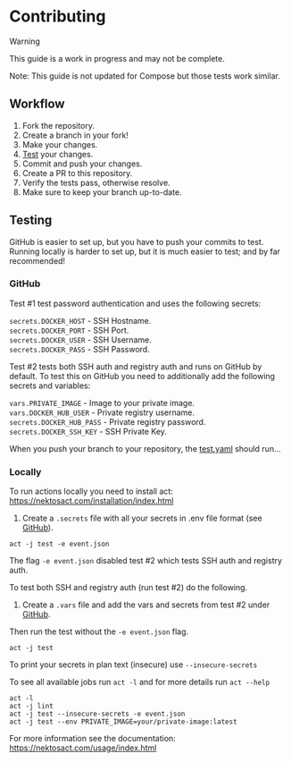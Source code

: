 # Contributing

> [!WARNING]  
> This guide is a work in progress and may not be complete.

Note: This guide is not updated for Compose but those tests work similar.

## Workflow

1. Fork the repository.
2. Create a branch in your fork!
3. Make your changes.
4. [Test](#Testing) your changes.
5. Commit and push your changes.
6. Create a PR to this repository.
7. Verify the tests pass, otherwise resolve.
8. Make sure to keep your branch up-to-date.

## Testing

GitHub is easier to set up, but you have to push your commits to test.  
Running locally is harder to set up, but it is much easier to test; and by far recommended!

### GitHub

Test #1 test password authentication and uses the following secrets:

`secrets.DOCKER_HOST` - SSH Hostname.  
`secrets.DOCKER_PORT` - SSH Port.  
`secrets.DOCKER_USER` - SSH Username.  
`secrets.DOCKER_PASS` - SSH Password.

Test #2 tests both SSH auth and registry auth and runs on GitHub by default.
To test this on GitHub you need to additionally add the following secrets and variables:

`vars.PRIVATE_IMAGE` - Image to your private image.  
`vars.DOCKER_HUB_USER` - Private registry username.  
`secrets.DOCKER_HUB_PASS` - Private registry password.  
`secrets.DOCKER_SSH_KEY` - SSH Private Key.

When you push your branch to your repository, the [test.yaml](.github/workflows/test.yaml) should run...

### Locally

To run actions locally you need to install act: https://nektosact.com/installation/index.html

1. Create a `.secrets` file with all your secrets in .env file format (see [GitHub](#GitHub)).

```shell
act -j test -e event.json
```

The flag `-e event.json` disabled test #2 which tests SSH auth and registry auth.

To test both SSH and registry auth (run test #2) do the following.

1. Create a `.vars` file and add the vars and secrets from test #2 under [GitHub](#GitHub).

Then run the test without the `-e event.json` flag.

```shell
act -j test
```

To print your secrets in plan text (insecure) use `--insecure-secrets`

To see all available jobs run `act -l` and for more details run `act --help`

```shell
act -l
act -j lint
act -j test --insecure-secrets -e event.json
act -j test --env PRIVATE_IMAGE=your/private-image:latest
```

For more information see the documentation: https://nektosact.com/usage/index.html
